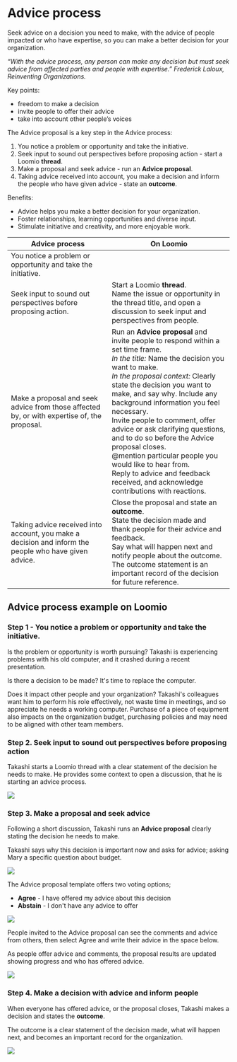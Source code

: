 # Advice process

Seek advice on a decision you need to make, with the advice of people impacted or who have expertise, so you can make a better decision for your organization.

*“With the advice process, any person can make any decision but must seek advice from affected parties and people with expertise.” Frederick Laloux, Reinventing Organizations.*

Key points:
- freedom to make a decision
- invite people to offer their advice
- take into account other people’s voices

The Advice proposal is a key step in the Advice process:
1. You notice a problem or opportunity and take the initiative.
2. Seek input to sound out perspectives before proposing action - start a Loomio **thread**.
3. Make a proposal and seek advice - run an **Advice proposal**.
4. Taking advice received into account, you make a decision and inform the people who have given advice - state an **outcome**.

Benefits:
- Advice helps you make a better decision for your organization. 
- Foster relationships, learning opportunities and diverse input.  
- Stimulate initiative and creativity, and more enjoyable work.

| **Advice process** | **On Loomio** |
|---|---|
| You notice a problem or opportunity and take the initiative. |  |
| Seek input to sound out perspectives before  proposing action. | Start a Loomio **thread**.  <br />Name the issue or opportunity in the thread title, and open a discussion to seek input and perspectives from people. |
| Make a proposal and seek advice from those affected by, or with expertise of, the proposal. | Run an **Advice proposal** and invite people to respond within a set time frame. <br />*In the title:* Name the decision you want to make.  <br />*In the proposal context:* Clearly state the decision you want to make, and say why. Include any background information you feel necessary.   <br />Invite people to comment, offer advice or ask clarifying questions, and to do so before the Advice proposal closes.  <br />@mention particular people you would like to hear from.  <br />Reply to advice and feedback received, and acknowledge contributions with reactions. |
| Taking advice received into account, you make a decision and inform the people who have given advice. | Close the proposal and state an **outcome**.   <br />State the decision made and thank people for their advice and feedback.  <br />Say what will happen next and notify people about the outcome.  <br />The outcome statement is an important record of the decision for future reference. |        

## Advice process example on Loomio

### Step 1 - You notice a problem or opportunity and take the initiative.

Is the problem or opportunity is worth pursuing?  Takashi is experiencing problems with his old computer, and it crashed during a recent presentation.

Is there a decision to be made?  It's time to replace the computer.

Does it impact other people and your organization?  Takashi's colleagues want him to perform his role effectively, not waste time in meetings, and so appreciate he needs a working computer.  Purchase of a piece of equipment also impacts on the organization budget, purchasing policies and may need to be aligned with other team members.

### Step 2. Seek input to sound out perspectives before proposing action

Takashi starts a Loomio thread with a clear statement of the decision he needs to make.  He provides some context to open a discussion, that he is starting an advice process.

![](advice_step2_thread.png)

### Step 3. Make a proposal and seek advice

Following a short discussion, Takashi runs an **Advice proposal** clearly stating the decision he needs to make.  

Takashi says why this decision is important now and asks for advice; asking Mary a specific question about budget. 

![](advice_step3_proposal.png)

The Advice proposal template offers two voting options; 
- **Agree** - I have offered my advice about this decision
- **Abstain** - I don't have any advice to offer

![](advice_step3_vote_options.png)

People invited to the Advice proposal can see the comments and advice from others, then select Agree and write their advice in the space below.

As people offer advice and comments, the proposal results are updated showing progress and who has offered advice.

![](advice_step3_voting.png)

### Step 4. Make a decision with advice and inform people

When everyone has offered advice, or the proposal closes, Takashi makes a decision and states the **outcome**.

The outcome is a clear statement of the decision made, what will happen next, and becomes an important record for the organization.

![](advice_step4_outcome.png)
